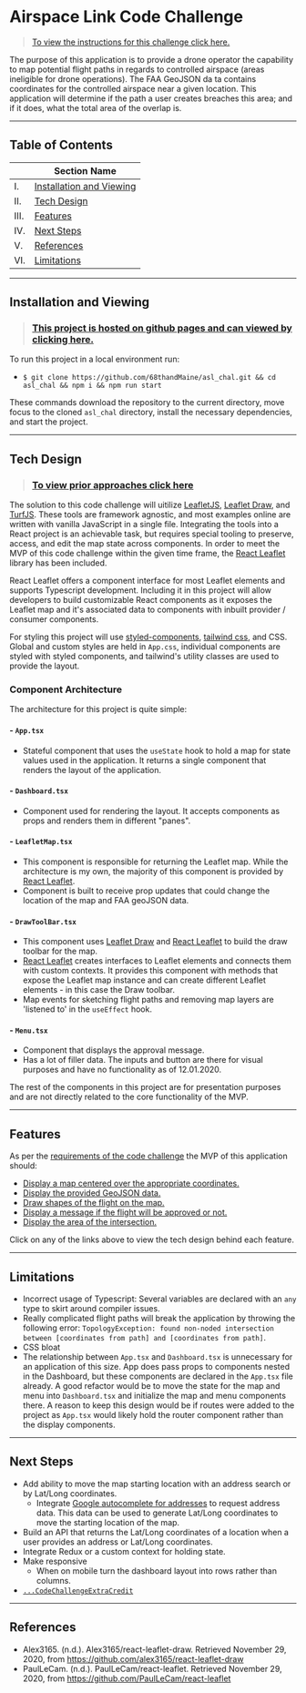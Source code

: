 # Airspace Link Code Challenge

> [To view the instructions for this challenge click here.](./documentation/engineering-challenge_README.md#Description)

The purpose of this application is to provide a drone operator the capability to map potential flight paths in regards to controlled airspace (areas ineligible for drone operations). The FAA GeoJSON da
ta contains coordinates for the controlled airspace near a given location. This application will determine if the path a user creates breaches this area; and if it does, what the total area of the overlap is.

___

## Table of Contents

|  | Section Name |
| --- | --- |
| I. | [Installation and Viewing](#installation-and-viewing) |
| II. | [Tech Design](#tech-design) |
| III. | [Features](#features) |
| IV. | [Next Steps](#limitations) |
| V. | [References](#references) |
| VI. | [Limitations](#limitations) |

___

## Installation and Viewing

> ### [This project is hosted on github pages and can viewed by clicking here.](https://68thandMaine.github.io/asl_chal)

To run this project in a local environment run:

- `$ git clone https://github.com/68thandMaine/asl_chal.git && cd asl_chal && npm i && npm run start`

These commands download the repository to the current directory, move focus to the cloned `asl_chal` directory, install the necessary dependencies, and start the project.

___

## Tech Design

> ### [To view prior approaches click here](./src/assets/archived_approaches)

The solution to this code challenge will uitilize [LeafletJS](https://leafletjs.com/), [Leaflet Draw](http://leaflet.github.io/Leaflet.draw/docs/leaflet-draw-latest.html), and [TurfJS](https://turfjs.org/). These tools are framework agnostic, and most examples online are written with vanilla JavaScript in a single file. Integrating the tools into a React project is an achievable task, but requires special tooling to preserve, access, and edit the map state across components. In order to meet the MVP of this code challenge within the given time frame, the [React Leaflet](https://react-leaflet.js.org/) library has been included.

React Leaflet offers a component interface for most Leaflet elements and supports Typescript development. Including it in this project will allow developers to build customizable React components as it exposes the Leaflet map and it's associated data to components with inbuilt provider / consumer components.

For styling this project will use [styled-components](https://styled-components.com/), [tailwind css](https://tailwindcss.com/), and CSS. Global and custom styles are held in `App.css`, individual components are styled with styled components, and tailwind's utility classes are used to provide the layout.

### Component Architecture

The architecture for this project is quite simple:

#### - `App.tsx`

- Stateful component that uses the `useState` hook to hold a map for state values used in the application. It returns a single component that renders the layout of the application.

#### - `Dashboard.tsx`

- Component used for rendering the layout. It accepts components as props and renders them in different "panes".

#### - `LeafletMap.tsx`

- This component is responsible for returning the Leaflet map. While the architecture is my own, the majority of this component is provided by [React Leaflet](https://react-leaflet.js.org/).
- Component is built to receive prop updates that could change the location of the map and FAA geoJSON data.

#### - `DrawToolBar.tsx`

- This component uses [Leaflet Draw](http://leaflet.github.io/Leaflet.draw/docs/leaflet-draw-latest.html) and [React Leaflet](https://react-leaflet.js.org/) to build the draw toolbar for the map.
- [React Leaflet](https://react-leaflet.js.org/) creates interfaces to Leaflet elements and connects them with custom contexts. It provides this component with methods that expose the Leaflet map instance and can create different Leaflet elements - in this case the Draw toolbar.
- Map events for sketching flight paths and removing map layers are 'listened to' in the `useEffect` hook.

#### - `Menu.tsx`

- Component that displays the approval message.
- Has a lot of filler data. The inputs and button are there for visual purposes and have no functionality as of 12.01.2020.

The rest of the components in this project are for presentation purposes and are not directly related to the core functionality of the MVP.

___

## Features

As per the [requirements of the code challenge](./documentation/engineering-challenge_README.md) the MVP of this application should:

- [Display a map centered over the appropriate coordinates.](./documentation/features_map.md#display-a-map-centered-over-the-detroit-metropolitan-airport)
- [Display the provided GeoJSON data.](./documentation/features_geojson.md#display-the-provided-geojson-data-as-a-polygon)
- [Draw shapes of the flight on the map.](./documentation/features_leafletdraw.md#draw-shapes-of-the-flight-on-the-map)
- [Display a message if the flight will be approved or not.](./documentation/features_approvalMessage#display-flight-approval-message)
- [Display the area of the intersection.](#display-the-area-of-the-intersection-(if-any))

Click on any of the links above to view the tech design behind each feature.

___

## Limitations

- Incorrect usage of Typescript: Several variables are declared with an `any` type to skirt around compiler issues.
- Really complicated flight paths will break the application by throwing the following error: `TopologyException: found non-noded intersection between [coordinates from path] and [coordinates from path]`.
- CSS bloat
- The relationship between `App.tsx` and `Dashboard.tsx` is unnecessary for an application of this size. App does pass props to components nested in the Dashboard, but these components are declared in the `App.tsx` file already. A good refactor would be to move the state for the map and menu into `Dashboard.tsx` and initialize the map and menu components there. A reason to keep this design would be if routes were added to the project as `App.tsx` would likely hold the router component rather than the display components.

___

## Next Steps

- Add ability to move the map starting location with an address search or by Lat/Long coordinates.
	- Integrate [Google autocomplete for addresses](https://developers.google.com/maps/documentation/javascript/places-autocomplete) to request address data. This data can be used to generate Lat/Long coordinates to move the starting location of the map.
- Build an API that returns the Lat/Long coordinates of a location when a user provides an address or Lat/Long coordinates.
- Integrate Redux or a custom context for holding state.
- Make responsive
	- When on mobile turn the dashboard layout into rows rather than columns.
- [`...CodeChallengeExtraCredit`](./engineering-challenge/README.md#extra-credit-ideas)

___

## References

- Alex3165. (n.d.). Alex3165/react-leaflet-draw. Retrieved November 29, 2020, from https://github.com/alex3165/react-leaflet-draw
- PaulLeCam. (n.d.). PaulLeCam/react-leaflet. Retrieved November 29, 2020, from https://github.com/PaulLeCam/react-leaflet